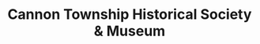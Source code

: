 ---
layout: repo
title: "Cannon Township Historical Society & Museum"
id: 3851
permalink: repos/3851/
---